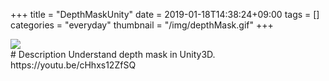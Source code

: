 +++
title = "DepthMaskUnity"
date = 2019-01-18T14:38:24+09:00
tags = []
categories = "everyday"
thumbnail = "/img/depthMask.gif"
+++

<div class="image">
<img src="/img/dpethMask.gif" style="max-width: 480px;">
</div>

<div class="description">
# Description
Understand depth mask in Unity3D.
https://youtu.be/cHhxs12ZfSQ